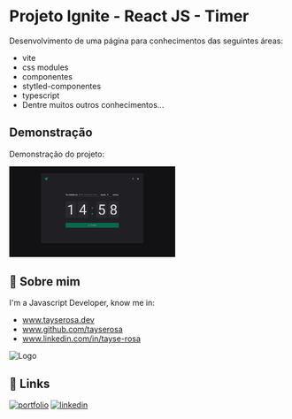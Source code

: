 
# Projeto Ignite - React JS - Timer

Desenvolvimento de uma página para conhecimentos das seguintes áreas:

- vite
- css modules
- componentes
- stytled-componentes
- typescript
- Dentre muitos outros conhecimentos...

## Demonstração

Demonstração do projeto:

<img src="readme.png" width="300">


## 🚀 Sobre mim
I'm a Javascript Developer, know me in:
- www.tayserosa.dev
- www.github.com/tayserosa
- www.linkedin.com/in/tayse-rosa

![Logo](https://github.com/tayserosa.png)

## 🔗 Links
[![portfolio](https://img.shields.io/badge/my_portfolio-000?style=for-the-badge&logo=ko-fi&logoColor=white)](https://www.tayserosa.dev/)
[![linkedin](https://img.shields.io/badge/linkedin-0A66C2?style=for-the-badge&logo=linkedin&logoColor=white)](https://www.linkedin.com/in/tayse-rosa-3b683151/)


